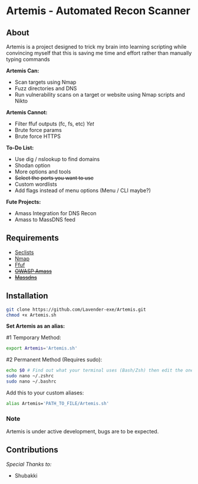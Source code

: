 # Artemis - Automated Recon Scanner

## About

Artemis is a project designed to trick my brain into learning scripting while convincing myself that this is saving me time and effort rather than manually typing commands

**Artemis Can:**

- Scan targets using Nmap
- Fuzz directories and DNS
- Run vulnerability scans on a target or website using Nmap scripts and Nikto

**Artemis Cannot:**

- Filter ffuf outputs (fc, fs, etc) *Yet*
- Brute force params
- Brute force HTTPS

**To-Do List:**

- Use dig / nslookup to find domains
- Shodan option
- More options and tools
- ~~Select the ports you want to use~~
- Custom wordlists
- Add flags instead of menu options (Menu / CLI maybe?)

**Fute Projects:**
- Amass Integration for DNS Recon
- Amass to MassDNS feed 

## Requirements

- [Seclists](https://github.com/danielmiessler/SecLists)
- [Nmap](https://github.com/nmap/nmap)
- [Ffuf](https://github.com/ffuf/ffuf/)
- ~~[OWASP Amass](https://github.com/OWASP/Amass)~~
- ~~[Massdns](https://github.com/blechschmidt/massdns)~~

## Installation

```sh
git clone https://github.com/Lavender-exe/Artemis.git
chmod +x Artemis.sh
```

**Set Artemis as an alias:**

\#1 Temporary Method:

```sh
export Artemis='Artemis.sh'
```

\#2 Permanent Method (Requires sudo):

```sh
echo $0 # Find out what your terminal uses (Bash/Zsh) then edit the one you need to
sudo nano ~/.zshrc
sudo nano ~/.bashrc
```
Add this to your custom aliases:

```sh
alias Artemis='PATH_TO_FILE/Artemis.sh'
```

### Note

Artemis is under active development, bugs are to be expected.

## Contributions

*Special Thanks to:*
- Shubakki
